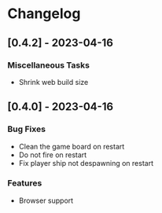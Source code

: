# Changelog

## [0.4.2] - 2023-04-16

### Miscellaneous Tasks

- Shrink web build size

## [0.4.0] - 2023-04-16

### Bug Fixes

- Clean the game board on restart
- Do not fire on restart
- Fix player ship not despawning on restart

### Features

- Browser support

<!-- generated by git-cliff -->
